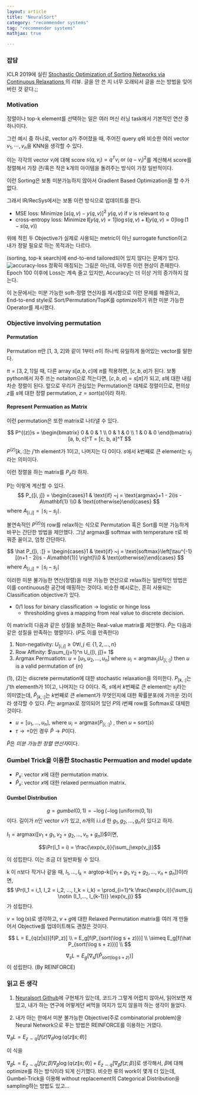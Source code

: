 ```yaml
---
layout: article
title: "NeuralSort"
category: "recommender systems"
tag: "recommender systems"
mathjax: true

---
```



### 잡담
ICLR 2019에 실린 [Stochastic Optimization of Sorting Networks via Continuous Relaxations
](https://arxiv.org/abs/1903.08850)의 리뷰.
글을 안 쓴 지 너무 오래되서 글을 쓰는 방법을 잊어버린 것 같다.;;


### Motivation
정렬이나 top-k element를 선택하는 일은 여러 머신 러닝 task에서 기본적인 연산 중 하나이다.

그런 예시 중 하나로, vector $q$가 주어졌을 때, 주어진 query $q$와 비슷한 여러 vector $v_1, \cdots, v_n$을 KNN을 생각할 수 있다.

이는 각각의 vector $v_i$에 대해 score  $s(q, v_i) = q^Tv_i \text{ or } (q-v_i)^2$를 계산해서 score를 정렬해서 가장 큰/혹은 작은 k개의 아이템을 돌려주는 방식이 가장 일반적이다.

이런 Sorting은 보통 미분가능하지 않아서 Gradient Based Optimization을 할 수가 없다.

그래서 IR/RecSys에서는 보통 이런 방식으로 업데이트를 한다.

- MSE loss: Minimize $[s(q, v) - y(q, v)]^2$  $y(q,v)$ if $v$ is relevant to $q$
- cross-entropy loss: Minimize $\textbf{I}[y(q, v) = 1]\log s(q,v) + \textbf{I}[y(q,v) = 0]\log(1 - s(q,v))$

위에 적힌 두 Objective가 실제로 사용되는 metric이 아닌 surrogate function이고 내가 정말 필요로 하는 목적과는 다르다.

(sorting, top-k search)에 end-to-end tailored되어 있지 않다는 문제가 있다.
![accuracy-loss](https://3qeqpr26caki16dnhd19sv6by6v-wpengine.netdna-ssl.com/wp-content/uploads/2019/01/Line-Plot-Showing-Learning-Curves-of-Loss-and-Accuracy-of-the-MLP-on-the-Two-Circles-Problem-During-Training.png)
정확히 매칭되는 그림은 아닌데, 아무튼 이런 현상이 존재한다. Epoch 100 이후에 Loss는 계속 줄고 있지만, Accuracy는 더 이상 거의 증가하지 않는다.

이 논문에서는 미분 가능한 soft-정렬 연산자를 제시함으로 이런 문제를 해결하고, End-to-end style로 Sort/Permutation/TopK를 optimize하기 위한 미분 가능한 Operator를 제시했다.

### Objective involving permutation

#### Permutation
Permutation $\pi$란 [1, 3, 2]와 같이 $1$부터 $n$이 하나씩 유일하게 들어있는 vector를 말한다.

$\pi=[3,2,1]$일 때, 다른 array $s [a, b, c]$에 $\pi$를 적용하면, $[c,b,a]$가 된다. 보통 python에서 자주 쓰는 notaiton으로 적는다면, $[c, b, a] = s[\pi]$가 되고, $s$에 대한 내림차순 정렬이 된다. 앞으로 우리가 관심있는 Permutation은 대체로 정렬이므로, 편의상  $z$를 $s$에 대한 정렬 permutation, $z=sort(s)$이라 하자.

#### Represent Permuation as Matrix

이런 permutation은 또한 matrix로 나타낼 수 있다.

$$
P^{(z)}s = \begin{bmatrix}
0 & 0 & 1  \\
0 & 1 & 0 \\
1 & 0 & 0
\end{bmatrix}[a, b, c]^T = [c, b, a]^T
$$

$P^{(z)}{[k, :]}$는 $j$'th element가 1이고, 나머지는 다 0이다. $s$에서 $k$번째로 큰 element는 $s_j$라는 의미이다.

이런 정렬을 하는 matrix를 $P_{z}$라 하자.

P는 이렇게 계산할 수 있다.
$$
	P_{[i, j]} = \begin{cases}1 & \text{if} ~j = \text{argmax}+1 - 2i)s - A\mathbf{1} \\0  & \text{otherwise}\end{cases}
$$
where $A_{[i, j]} = \mid s_i - s_j \mid$.

불연속적인 $P^{(z)}$의 row를 relax하는 식으로 Permutation 혹은 Sort를 미분 가능하게 바꾸는 간단한 방법을 제안했다. 그냥 argmax를 softmax with temperature $\tau$로 바꿔준 꼴이고, 엄청 간단하다.

$$
	\hat P_{[i, :]} = \begin{cases}1 & \text{if} ~j = \text{softmax}\left[\tau^{-1}[(n+1 - 2i)s - A\mathbf{1}] \right]\\0  & \text{otherwise}\end{cases}
$$ where $A_{[i, j]} = \mid s_i - s_j \mid$

이러한 미분 불가능한 연산(정렬)을 미분 가능한 연산으로 relax하는 일반적인 방법은 이를 continuous한 공간에 매핑하는 것이다. 비슷한 예시로는, 흔히 사용되는 Classification objective가 있다.

- 0/1 loss for binary classification -> logistic or hinge loss
	- thresholding gives a mapping from real value to discrete decision.

이 matrix의 다음과 같은 성질을 보존하는 Real-value matrix를 제안햇다.
$\hat P$는 다음과 같은 성질을 만족하는 행렬이다. ($P$도 이를 만족한다)

1. Non-negativity: $U_{[i, j]} \geq 0 \forall i,j\in \{1, 2,..., n\}$
2. Row Affinity: $\sum_{j=1}^n U_{[i, j]}= 1$
3. Argmax Permuatiotn: $u = [u_1, u_2, ..., u_n]$ where $u_i = \text{argmax}_j(U_{[i,:]})$  then $u$ is a valid permutation of $\{n\}$

(1), (2)는 discrete permutation에 대한 stochastic relaxation을 의미한다.
$P_{[k, :]}$는 $j$'th elementh가 1이고, 나머지는 다 0이다. 즉, $s$에서 $k$번째로 큰 element는 $s_j$라는 의미였는데, $\hat P_{[k, :]}$는 $k$번째로 큰 element가 무엇인지에 대한 확률분포(에 가까운 것)이라 생각할 수 있다. $\hat P$는 argmax로 정의되어 있던 $P$의 i번째 row를 Softmax로 대체한 것이다.


- $u = [u_1, ..., u_n]$, where $u_i = \text{argmax}(P_{[i, :]})$ , then $u$ = $\text{sort}(s)$
- $\tau \rightarrow +0$인 경우 $\hat P \rightarrow P$이다.

$\hat P$은 *미분 가능한 정렬 연산자*이다.


### Gumbel Trick을 이용한 Stochastic Permuation and model update
- $P_x$: vector $x$에 대한 permutation matrix.
- $\hat P_x :$ vector $x$에 대한 relaxed permuation matrix.

#### Gumbel Distribution
$$
	g = gumbel(0, 1) =  -\log(-\log(\text{uniform}(0, 1))
$$
이다. 길이가 $n$인 vector $v$가 있고, $n$개의 i.i.d 한 $g_1, g_2, ..., g_n$이 있다고 하자.

$I_1 = \text{argmax}([v_1 + g_1, v_2 + g_2, ..., v_n + g_n]$)$이면,

$$\Pr(I_1 = i) = \frac{\exp(v_i)}{\sum_j\exp(v_j)}$$

이 성립한다. 이는 조금 더 일반화될 수 있다.

k 이 n보다 작거나 같을 때, $I_1, ..., I_k = \text{argtop-k}([v_1 + g_1, v_2 + g_2, ..., v_n + g_n])$이라면,
$$
\Pr(I_1 = i_1, I_2 = i_2, ..., I_k = i_k) = \prod_{i=1}^k \frac{\exp(v_i)}{\sum_{j \notin (I_1,..., I_{k-1})} \exp(v_j)}
$$
가 성립한다.

$v = \log(s)$로 생각하고, $v + g$에 대한 Relaxed Permutation matrix를 여러 개 만들어서 Objective를 업데이트해도 괜찮은 것이다.

$$
	L = E_{q(z|s)}[f(P_z)] \\
	= E_g[f(P_{sort(\log s + z)})] \\
	\simeq E_g[f(\hat P_{sort(\log s + z)})] \\
$$

$$
	\nabla_s L = E_g[ \nabla_s f(\hat P_{sort(\log s + z)})]
$$이 성립한다. (By REINFORCE)



### 읽고 든 생각

1. [Neuralsort Github](https://github.com/ermongroup/neuralsort)에 구현체가 있는데, 코드가 그렇게 어렵지 않아서, 읽어보면 재밌고, 내가 하는 연구에 어떻게던 써먹을 여지가 있지 않을까 하는 생각이 들었다.

2. 내가 아는 한에서 미분 불가능한 Objective(주로 combinatorial problem)을 Neural Network으로 푸는 방법은 REINFORCE를 이용하는 거였다.

$\nabla_\theta L = E_{z \sim q}[f(z) \nabla_{\theta} \log (q(z \| s; \theta)]$

이 식을

$\nabla_{\beta} L = E_{z \sim q}[f(z;\beta) \nabla_{\beta} \log (q(z \| s; \theta)] + E_{z \sim q}[\nabla_{\beta} f(z;\beta)]$로 생각해서, $\beta$에 대해 optimize를 하는 방식이라 되게 신기했다. 비슷한 류의 work이 몇개 더 있는데, Gumbel-Trick을 이용해 without replacement의 Categorical Distribution을 sampling하는 방법도 있고...
